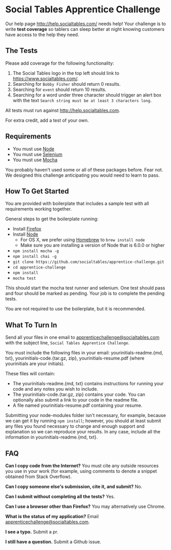 # Social Tables Apprentice Challenge

Our help page <http://help.socialtables.com/> needs help! Your challenge is to write **test coverage** so tablers can sleep better at night knowing customers have access to the help they need.

## The Tests

Please add coverage for the following functionality:

1. The Social Tables logo in the top left should link to <https://www.socialtables.com/>.
2. Searching for `Bobby Fisher` should return 0 results.
3. Searching for `event` should return 10 results.
4. Searching for a word under three character should trigger an alert box with the text `Search string must be at least 3 characters long`.

All tests must run against <http://help.socialtables.com>.

For extra credit, add a test of your own.

## Requirements

* You must use [Node](https://nodejs.org/)
* You must use [Selenium](https://github.com/SeleniumHQ/selenium/wiki/WebDriverJs)
* You must use [Mocha](https://mochajs.org/)

You probably haven't used some or all of these packages before. Fear not.  We designed this challenge anticipating you would need to learn to pass.

## How To Get Started

You are provided with boilerplate that includes a sample test with all requirements working together.

General steps to get the boilerplate running:

* Install [Firefox](https://www.mozilla.org/en-US/firefox/new/)
* Install [Node](https://nodejs.org/en/download/)
  * For OS X, we prefer using [Homebrew](http://brew.sh/) to `brew install node`
  * Make sure you are installing a version of Node that is 6.0.0 or higher
* `npm install mocha -g`
* `npm install chai -g`
* `git clone https://github.com/socialtables/apprentice-challenge.git`
* `cd apprentice-challenge`
* `npm install`
* `mocha test`

This should start the mocha test runner and selenium.  One test should pass and four should be marked as pending.  Your job is to complete the pending tests.

You are not required to use the boilerplate, but it is recommended.

## What To Turn In

Send all your files in one email to <apprenticechallenge@socialtables.com> with the subject line, `Social Tables Apprentice Challenge`.

You must include the following files in your email: yourinitials-readme.{md, txt}, yourinitials-code.{tar.gz, zip}, yourinitials-resume.pdf (where yourinitials are your initials).

These files will contain:

* The yourinitials-readme.{md, txt} contains instructions for running your code and any notes you wish to include.
* The yourinitials-code.{tar.gz, zip} contains your code. You can optionally also submit a link to your code in the readme file.
* A file named yourinitials-resume.pdf containing your resume.

Submitting your node-modules folder isn't necessary, for example, because we can get it by running `npm install`; however, you should at least submit any files you found necessary to change and enough support and explanation so we can reproduce your results. In any case, include all the information in yourinitials-readme.{md, txt}.

## FAQ

**Can I copy code from the Internet?**
You must cite any outside resources you use in your work (for example, using comments to denote a snippet obtained from Stack Overflow).

**Can I copy someone else's submission, cite it, and submit?**
No.

**Can I submit without completing all the tests?**
Yes.

**Can I use a browser other than Firefox?**
You may alternatively use Chrome.

**What is the status of my application?**
Email <apprenticechallenge@socialtables.com>.

**I see a typo.**
Submit a pr.

**I still have a question.**
Submit a Github issue.
